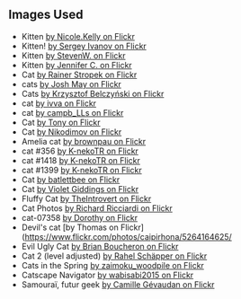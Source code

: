 ## Images Used

* Kitten [by Nicole.Kelly on Flickr](https://www.flickr.com/photos/nicolekelly/4671107278/)
* Kitten! [by Sergey Ivanov on Flickr](https://www.flickr.com/photos/mediumpanda/6157871473/)
* Kitten [by StevenW. on Flickr](https://www.flickr.com/photos/helloeveryone123/6145248102/)
* Kitten [by Jennifer C. on Flickr](https://www.flickr.com/photos/29638108@N06/15745379826/)
* Cat [by Rainer Stropek on Flickr](https://www.flickr.com/photos/rainerstropek/16075613156/)
* cats [by Josh May on Flickr](https://www.flickr.com/photos/chuckles396/4137352612/)
* Cats [by Krzysztof Belczyński on Flickr](https://www.flickr.com/photos/x-oph/6117272430/)
* cat [by ivva on Flickr](https://www.flickr.com/photos/ivva/4646845537/)
* cat [by campb_LLs on Flickr](https://www.flickr.com/photos/n0mi_/6830173403/)
* Cat [by Tony on Flickr](https://www.flickr.com/photos/zuk0/15218475961/)
* Cat [by Nikodimov on Flickr](https://www.flickr.com/photos/78033337@N00/8312161062/)
* Amelia cat [by brownpau on Flickr](https://www.flickr.com/photos/brownpau/14160829306/)
* cat #356 [by K-nekoTR on Flickr](https://www.flickr.com/photos/105567585@N06/12374386085/)
* cat #1418 [by K-nekoTR on Flickr](https://www.flickr.com/photos/105567585@N06/29842350045/)
* cat #1399 [by K-nekoTR on Flickr](https://www.flickr.com/photos/105567585@N06/28466850754/)
* Cat [by batlettbee on Flickr](https://www.flickr.com/photos/88534689@N08/8726415925/)
* Cat [by Violet Giddings on Flickr](https://www.flickr.com/photos/violetgiddings/31898737835/)
* Fluffy Cat [by TheIntrovert on Flickr](https://www.flickr.com/photos/theintrovert/8669890808/)
* Cat Photos [by Richard Ricciardi on Flickr](https://www.flickr.com/photos/ricricciardi/9233486351/)
* cat-07358 [by Dorothy on Flickr](https://www.flickr.com/photos/tomatomail/14895989825/)
* Devil's cat [by Thomas on Flickr](https://www.flickr.com/photos/caipirhona/5264164625/
* Evil Ugly Cat [by Brian Boucheron on Flickr](https://www.flickr.com/photos/bert_m_b/891765178/)
* Cat 2 (level adjusted) [by Rahel Schäpper on Flickr](https://www.flickr.com/photos/11000465@N02/1020923340/)
* Cats in the Spring [by zaimoku_woodpile on Flickr](https://www.flickr.com/photos/11250735@N07/8560840635/)
* Catscape Navigator [by wabisabi2015 on Flickr](https://www.flickr.com/photos/necosky/6651575581/)
* Samouraï, futur geek [by Camille Gévaudan on Flickr](https://www.flickr.com/photos/k-m/4576725680/)
